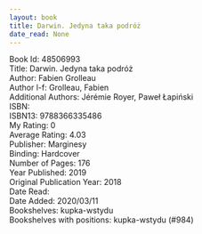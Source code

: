 ```yaml
---
layout: book
title: Darwin. Jedyna taka podróż
date_read: None
---
```


Book Id: 48506993<br />
Title: Darwin. Jedyna taka podróż<br />
Author: Fabien Grolleau<br />
Author l-f: Grolleau, Fabien<br />
Additional Authors: Jérémie Royer, Paweł Łapiński<br />
ISBN: <br />
ISBN13: 9788366335486<br />
My Rating: 0<br />
Average Rating: 4.03<br />
Publisher: Marginesy<br />
Binding: Hardcover<br />
Number of Pages: 176<br />
Year Published: 2019<br />
Original Publication Year: 2018<br />
Date Read: <br />
Date Added: 2020/03/11<br />
Bookshelves: kupka-wstydu<br />
Bookshelves with positions: kupka-wstydu (#984)<br />

